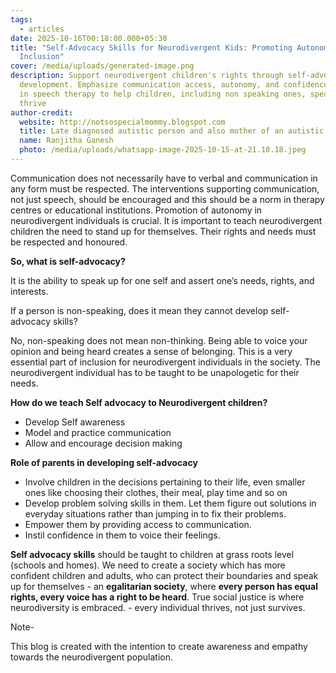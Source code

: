 ```yaml
---
tags:
  - articles
date: 2025-10-16T00:18:00.000+05:30
title: "Self-Advocacy Skills for Neurodivergent Kids: Promoting Autonomy and
  Inclusion"
cover: /media/uploads/generated-image.png
description: Support neurodivergent children's rights through self-advocacy
  development. Emphasize communication access, autonomy, and confidence-building
  in speech therapy to help children, including non speaking ones, speak up and
  thrive
author-credit:
  website: http://notsospecialmommy.blogspot.com
  title: Late diagnosed autistic person and also mother of an autistic teenager
  name: Ranjitha Ganesh
  photo: /media/uploads/whatsapp-image-2025-10-15-at-21.10.18.jpeg
---
```

Communication does not necessarily have to verbal and communication in any form must be respected. The interventions supporting communication, not just speech, should be encouraged and this should be a norm in therapy centres or educational institutions. Promotion of autonomy in neurodivergent individuals is crucial. It is important to teach neurodivergent children the need to stand up for themselves. Their rights and needs must be respected and honoured.

**So, what is self-advocacy?**

It is the ability to speak up for one self and assert one’s needs, rights, and interests. 

If a person is non-speaking, does it mean they cannot develop self-advocacy skills?

 No, non-speaking does not mean non-thinking. Being able to voice your opinion and being heard creates a sense of belonging. This is a very essential part of inclusion for neurodivergent individuals in the society. The neurodivergent individual has to be taught to be unapologetic for their needs. 

**How do we teach Self advocacy to Neurodivergent children?**

* Develop Self awareness
* Model and practice communication 
* Allow and encourage decision making 

**Role of parents in developing self-advocacy**      

* Involve children in the decisions pertaining to their life, even smaller ones like choosing their clothes, their meal, play time and so on
* Develop problem solving skills in them. Let them figure out solutions in everyday situations rather than jumping in to fix their problems.
* Empower them by providing access to communication. 
* Instil confidence in them to voice their feelings.

**Self advocacy skills** should be taught to children at grass roots level (schools and homes).  We need to create a society which has more confident children and adults, who can protect their boundaries and speak up for themselves - an **egalitarian society**, where **every person has equal rights, every voice has a right to be heard**. True social justice is where neurodiversity is embraced. - every individual thrives, not just survives.

Note-

This blog is created with the intention to create awareness and empathy towards the neurodivergent population.

